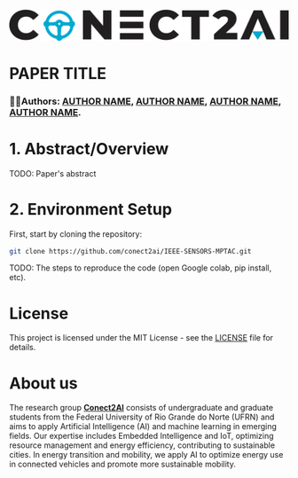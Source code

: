 <p align="center">
  <img width="800" src="./figures/conecta_logo.png" />
</p> 

# PAPER TITLE

### ✍🏾Authors:  [AUTHOR NAME](https://github.com/name), [AUTHOR NAME](https://github.com/name), [AUTHOR NAME](https://github.com/name), [AUTHOR NAME](https://github.com/name).

# 1. Abstract/Overview

TODO: Paper's abstract

# 2. Environment Setup

First, start by cloning the repository:
```bash
git clone https://github.com/conect2ai/IEEE-SENSORS-MPTAC.git
```

TODO: The steps to reproduce the code (open Google colab, pip install, etc).

# License

This project is licensed under the MIT License - see the [LICENSE](LICENSE) file for details.

# About us

The research group [**Conect2AI**](http://conect2ai.dca.ufrn.br) consists of undergraduate and graduate students from the Federal University of Rio Grande do Norte (UFRN) and aims to apply Artificial Intelligence (AI) and machine learning in emerging fields. Our expertise includes Embedded Intelligence and IoT, optimizing resource management and energy efficiency, contributing to sustainable cities. In energy transition and mobility, we apply AI to optimize energy use in connected vehicles and promote more sustainable mobility.
